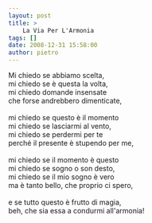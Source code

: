 ```yaml
---
layout: post
title: >
    La Via Per L'Armonia
tags: []
date: 2008-12-31 15:58:00
author: pietro
---
```

Mi chiedo se abbiamo scelta,<br/>mi chiedo se è questa la volta,<br/>mi chiedo domande insensate<br/>che forse andrebbero dimenticate,<br/><br/>mi chiedo se questo è il momento<br/>mi chiedo se lasciarmi al vento,<br/>mi chiedo se perdermi per te<br/>perché il presente è stupendo per me,<br/><br/>mi chiedo se il momento è questo<br/>mi chiedo se sogno o son desto,<br/>mi chiedo se il mio sogno è vero<br/>ma è tanto bello, che proprio ci spero,<br/><br/>e se tutto questo è frutto di magia,<br/>beh, che sia essa a condurmi all'armonia!
